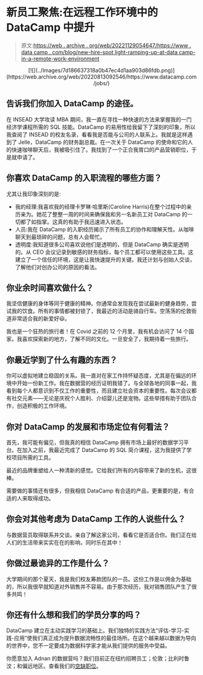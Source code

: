 # 新员工聚焦:在远程工作环境中的 DataCamp 中提升

> 原文:[https://web . archive . org/web/20221129054647/https://www . data camp . com/blog/new-hire-spot light-ramping-up-at-data camp-in-a-remote-work-environment](https://web.archive.org/web/20221129054647/https://www.datacamp.com/blog/new-hire-spotlight-ramping-up-at-datacamp-in-a-remote-work-environment)

<center>[![](../Images/7d186637318a0b47ec4d1aa903d86fdb.png)](https://web.archive.org/web/20220813092546/https://www.datacamp.com/jobs/)</center>

## 告诉我们你加入 DataCamp 的途径。

在 INSEAD 大学攻读 MBA 期间，我一直在寻找一种快速的方法来掌握我的一门经济学课程所需的 SQL 技能。DataCamp 的易用性给我留下了深刻的印象，所以我查阅了 INSEAD 的校友名录，看看我是否能与公司的人联系上。我就是这样遇到了 Jelle，DataCamp 的财务副总裁。在一次关于 DataCamp 的使命和它的人的快速咖啡聊天后，我被吸引住了。我找到了一个正合我胃口的产品营销职位，于是就申请了。

## 你喜欢 DataCamp 的入职流程的哪些方面？

尤其让我印象深刻的是:

*   我的经理:我喜欢我的经理卡罗琳·哈里斯(Caroline Harris)在整个过程中的亲历亲为。她花了整整一周的时间来确保我和另一名新员工对 DataCamp 的一切都了如指掌。这真的有助于我迅速进入状态。
*   人员:我在 DataCamp 的入职经历揭示了所有员工的协作和理解天性。从咖啡聊天到最琐碎的问题，总有人会帮忙。
*   透明度:我知道很多公司喜欢说他们是透明的，但是 DataCamp 确实是透明的。从 CEO 会议记录到敏感的财务指标，每个员工都可以使用这些工具。这建立了一个信任的环境，这是让我快速提升的关键。我还计划与创始人交谈，了解他们对创办公司的原因的看法。

## 你业余时间喜欢做什么？

我坚信健康的身体等同于健康的精神。你通常会发现我在尝试最新的健身趋势，尝试我的饮食。所有的事情都被封锁了，我最近的活动是骑自行车。空荡荡的伦敦街道非常适合我的新爱好😃。

我也是一个狂热的旅行者！在 Covid 之前的 12 个月里，我有机会访问了 14 个国家。我喜欢探索新的地方，了解不同的文化。一旦安全了，我期待着一些旅行。

## 你最近学到了什么有趣的东西？

你可以虚拟地建立稳固的关系。我一直对在家工作持怀疑态度，尤其是在偏远的环境中开始一份新工作。我在数据营的经历证明我错了。与全球各地的同事一起，我看到每个人都意识到不仅工作的重要性，而且建立社会资本的重要性。每次会议都有社交元素——无论是庆祝个人胜利、介绍婴儿还是宠物。这些举措有助于团队合作，创造积极的工作环境。

## 你对 DataCamp 的发展和市场定位有何看法？

首先，我可能有偏见，但我真的相信 DataCamp 拥有市场上最好的数据学习平台。在加入之前，我最近完成了 DataCamp 的 SQL 简介课程，这为我提供了学校项目所需的工具。

最近的品牌重塑给人一种清新的感觉。它给我们所有的内容带来了新的生机，这很棒。

需要做的事情还有很多，但我相信 DataCamp 有合适的产品，更重要的是，有合适的人来取得成功。

## 你会对其他考虑为 DataCamp 工作的人说些什么？

与数据营员取得联系并交谈。亲自了解这家公司，看看它是否适合你。我们正在给人们的生活带来实实在在的影响，同时乐在其中！

## 你做过最诡异的工作是什么？

大学期间的那个夏天，我是我们校友筹款团队的一员。这份工作是以佣金为基础的，所以我很早就知道对外销售并不容易。由于那次经历，我对销售团队产生了很多共鸣！

## 你还有什么想和我们的学员分享的吗？

DataCamp 建立在主动实践学习的基础上。我们独特的实践方法“评估-学习-实践-应用”使我们真正成为提升数据流畅性的最佳场所。在这个越来越以数据为导向的世界中，您不一定要成为数据科学家才能从我们提供的服务中受益。

你愿意加入 Adnan 的数据营吗？我们目前正在纽约招聘员工；伦敦；比利时鲁汶；和偏远地区。查看我们的[空缺职位](https://web.archive.org/web/20220813092546/https://www.datacamp.com/jobs/)。